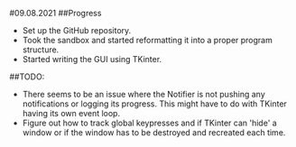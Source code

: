 #09.08.2021
##Progress
- Set up the GitHub repository.
- Took the sandbox and started reformatting it into a proper program structure.
- Started writing the GUI using TKinter.

##TODO:
- There seems to be an issue where the Notifier is not pushing any notifications or logging its progress. This might have to do with TKinter having its own event loop.
- Figure out how to track global keypresses and if TKinter can 'hide' a window or if the window has to be destroyed and recreated each time. 